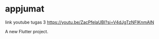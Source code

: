 # appjumat
link youtube tugas 3
https://youtu.be/ZacPfelaUBI?si=V4dJgTzNFlKnmAlN

A new Flutter project.
